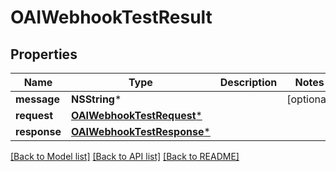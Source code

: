 # OAIWebhookTestResult

## Properties
Name | Type | Description | Notes
------------ | ------------- | ------------- | -------------
**message** | **NSString*** |  | [optional] 
**request** | [**OAIWebhookTestRequest***](OAIWebhookTestRequest) |  | 
**response** | [**OAIWebhookTestResponse***](OAIWebhookTestResponse) |  | 

[[Back to Model list]](../README#documentation-for-models) [[Back to API list]](../README#documentation-for-api-endpoints) [[Back to README]](../README)


